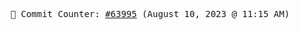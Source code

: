 <p align="center">
    <samp>
        📮 Commit Counter: <a href="https://github.com/Javascript-void0/Javascript-void0/commits/main">#63995</a> (August 10, 2023 @ 11:15 AM)
    </samp>
</p>